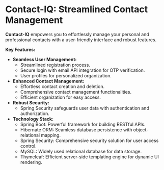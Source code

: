 # Contact-IQ: Streamlined Contact Management

**Contact-IQ** empowers you to effortlessly manage your personal and professional contacts with a user-friendly interface and robust features. 

**Key Features:**

* **Seamless User Management:**
    * Streamlined registration process.
    * Secure login with email API integration for OTP verification.
    * User profiles for personalized organization.
* **Enhanced Contact Management:**
    * Effortless contact creation and deletion.
    * Comprehensive contact management functionalities.
    * Efficient organization for easy access.
* **Robust Security:**
    * Spring Security safeguards user data with authentication and authorization.
* **Technology Stack:**
    * Spring Boot: Powerful framework for building RESTful APIs.
    * Hibernate ORM: Seamless database persistence with object-relational mapping.
    * Spring Security: Comprehensive security solution for user access control.
    * MySQL: Widely used relational database for data storage.
    * Thymeleaf: Efficient server-side templating engine for dynamic UI rendering.
